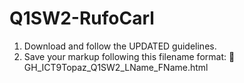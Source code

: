 # Q1SW2-RufoCarl
1. Download and follow the UPDATED guidelines.
2. Save your markup following this filename format:
    🚨 GH_ICT9Topaz_Q1SW2_LName_FName.html

